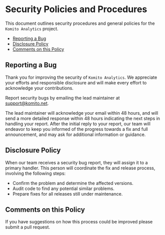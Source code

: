 # Security Policies and Procedures

This document outlines security procedures and general policies for the
`Komito Analytics` project.

  * [Reporting a Bug](#reporting-a-bug)
  * [Disclosure Policy](#disclosure-policy)
  * [Comments on this Policy](#comments-on-this-policy)

## Reporting a Bug

Thank you for improving the security of `Komito Analytics`. We appreciate your
efforts and responsible disclosure and will make every effort to acknowledge
your contributions.

Report security bugs by emailing the lead maintainer at support@komito.net.

The lead maintainer will acknowledge your email within 48 hours, and will send a
more detailed response within 48 hours indicating the next steps in handling
your report. After the initial reply to your report, our team will
endeavor to keep you informed of the progress towards a fix and full
announcement, and may ask for additional information or guidance.

## Disclosure Policy

When our team receives a security bug report, they will assign it to a
primary handler. This person will coordinate the fix and release process,
involving the following steps:

  * Confirm the problem and determine the affected versions.
  * Audit code to find any potential similar problems.
  * Prepare fixes for all releases still under maintenance.

## Comments on this Policy

If you have suggestions on how this process could be improved please submit a
pull request.
